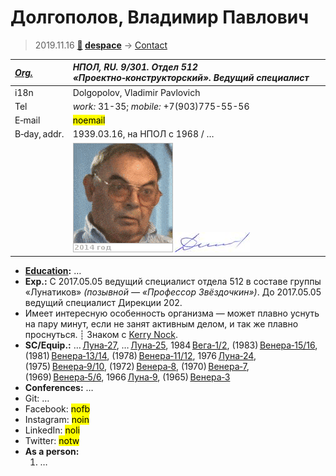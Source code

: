 # Долгополов, Владимир Павлович
> 2019.11.16 **[🚀](../index/index.md) [despace](index.md)** → [Contact](contact.md)

|*[Org.](contact.md)*|*НПОЛ, RU. 9/301. Отдел 512 «Проектно‑конструкторский». Ведущий специалист*|
|:--|:--|
|i18n|Dolgopolov, Vladimir Pavlovich|
|Tel|*work:* 31-35; *mobile:* +7(903)775-55-56|
|E‑mail|<mark>noemail</mark>|
|B‑day, addr.|1939.03.16, на НПОЛ с 1968 / …|
||![](f/contact/d/dolgopolov1_animated.gif) [![](f/contact/d/dolgopolov1_sign_thumb.jpg)](f/contact/d/dolgopolov1_sign.png)|

   - **[Education](edu.md):** …
   - **Exp.:** С 2017.05.05 ведущий специалист отдела 512 в составе группы «Лунатиков» *(позывной — «Профессор Звёздочкин»)*. До 2017.05.05 ведущий специалист Дирекции 202.
   - Имеет интересную особенность организма — может плавно уснуть на пару минут, если не занят активным делом, и так же плавно проснуться. ┊ Знаком с [Kerry Nock](zz_nock1.md).
   - **SC/Equip.:** … [Луна‑27](луна_27.md), … [Луна‑25](луна_25.md), 1984 [Вега‑1/2](vega_1_2.md), (1983) [Венера‑15/16](venera_15_16.md), (1981) [Венера‑13/14](venera_13_14.md), (1978) [Венера‑11/12](venera_11_12.md), 1976 [Луна‑24](луна_24.md), (1975) [Венера‑9/10](venera_9_10.md), (1972) [Венера‑8](venera_8.md), (1970) [Венера‑7](venera_7.md), (1969) [Венера‑5/6](venera_5_6.md), 1966 [Луна‑9](луна_9.md), (1965) [Венера‑3](venera_2_3.md)
   - **Conferences:** …
   - Git: …
   - Facebook: <mark>nofb</mark>
   - Instagram: <mark>noin</mark>
   - LinkedIn: <mark>noli</mark>
   - Twitter: <mark>notw</mark>
   - **As a person:**
      1. …
